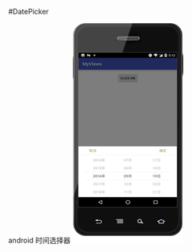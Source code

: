 #DatePicker

android 时间选择器
 ![image](https://github.com/lpy19930103/AndroidDatePicker/blob/master/androidDatePicker1.png)
